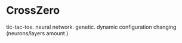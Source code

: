 # CrossZero
tic-tac-toe. neural network. genetic. dynamic configuration changing (neurons/layers amount )
